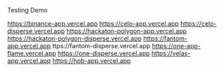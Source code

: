 Testing Demo

https://binance-app.vercel.app
https://celo-app.vercel.app
https://celo-disperse.vercel.app
https://hackaton-polygon-app.vercel.app
https://hackaton-polygon-disperse.vercel.app
https://fantom-app.vercel.app
ttps://fantom-disperse.vercel.app
https://one-app-flame.vercel.app
https://one-disperse.vercel.app
https://velas-app.vercel.app
https://hpb-app.vercel.app

